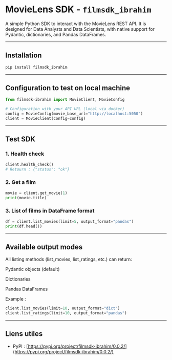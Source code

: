 # MovieLens SDK - `filmsdk_ibrahim`

A simple Python SDK to interact with the MovieLens REST API. It is designed for Data Analysts and Data Scientists, with native support for Pydantic, dictionaries, and Pandas DataFrames.

---

## Installation

```bash
pip install filmsdk_ibrahim
```

---

## Configuration to test on local machine

```python
from filmsdk-ibrahim import MovieClient, MovieConfig

# Configuration with your API URL (local via docker)
config = MovieConfig(movie_base_url="http://localhost:5050")
client = MovieClient(config=config)
```

---

## Test SDK

### 1. Health check

```python
client.health_check()
# Retourn : {"status": "ok"}
```

### 2. Get a film

```python
movie = client.get_movie(1)
print(movie.title)
```

### 3. List of films in DataFrame format

```python
df = client.list_movies(limit=5, output_format="pandas")
print(df.head())
```

---

## Available output modes

All listing methods (list_movies, list_ratings, etc.) can return:

Pydantic objects (default)

Dictionaries

Pandas DataFrames

Example :

```python
client.list_movies(limit=10, output_format="dict")
client.list_ratings(limit=10, output_format="pandas")
```

---

## Liens utiles

- PyPI : [https://pypi.org/project/filmsdk-ibrahim/0.0.2/](https://pypi.org/project/filmsdk-ibrahim/0.0.2/)